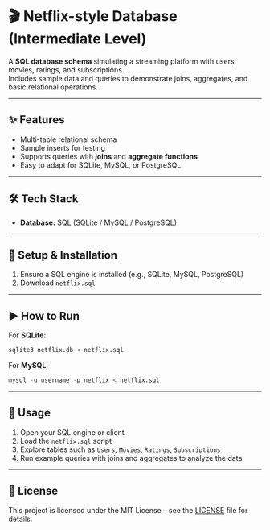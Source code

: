 # 🎬 Netflix-style Database (Intermediate Level)

A **SQL database schema** simulating a streaming platform with users, movies, ratings, and subscriptions.  
Includes sample data and queries to demonstrate joins, aggregates, and basic relational operations.  

---

## ✨ Features
- Multi-table relational schema  
- Sample inserts for testing  
- Supports queries with **joins** and **aggregate functions**  
- Easy to adapt for SQLite, MySQL, or PostgreSQL  

---

## 🛠️ Tech Stack
- **Database:** SQL (SQLite / MySQL / PostgreSQL)  

---

## 🚀 Setup & Installation
1. Ensure a SQL engine is installed (e.g., SQLite, MySQL, PostgreSQL)  
2. Download `netflix.sql`  

---

## ▶️ How to Run
For **SQLite**:  
```sql
sqlite3 netflix.db < netflix.sql
```

For **MySQL**:  
```sql
mysql -u username -p netflix < netflix.sql
```

---

## 🎯 Usage
1. Open your SQL engine or client
2. Load the `netflix.sql` script
3. Explore tables such as `Users`, `Movies`, `Ratings`, `Subscriptions`
4. Run example queries with joins and aggregates to analyze the data

---

## 📜 License
This project is licensed under the MIT License – see the [LICENSE](LICENSE) file for details.
